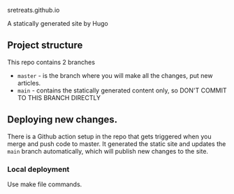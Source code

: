 sretreats.github.io

A statically generated site by Hugo

## Project structure
This repo contains 2 branches
- `master` - is the branch where you will make all the changes, put new articles.
- `main` - contains the statically generated content only, so DON'T COMMIT TO THIS BRANCH DIRECTLY


## Deploying new changes.
There is a Github action setup in the repo that gets triggered when you merge
and push code to master. It generated the static site and updates the `main` 
branch automatically, which will publish new changes to the site.

### Local deployment
Use make file commands.
